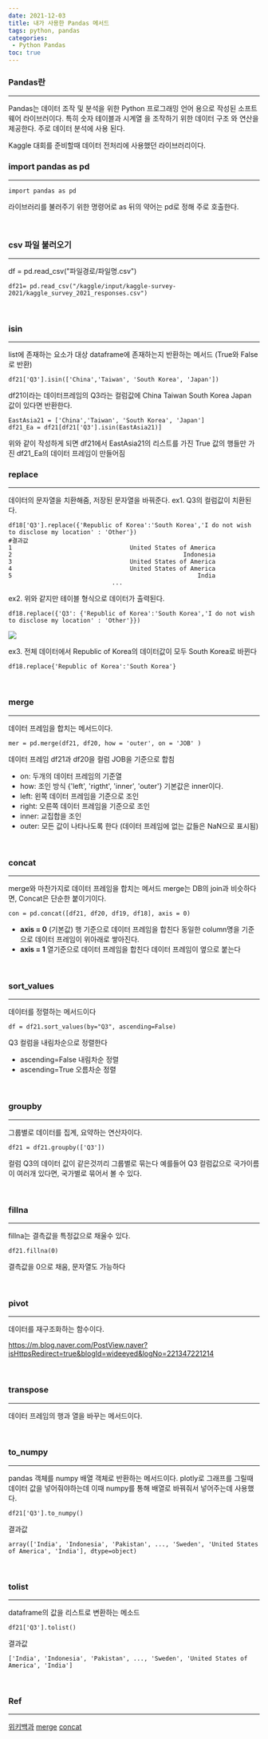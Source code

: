 ```yaml
---
date: 2021-12-03
title: 내가 사용한 Pandas 메서드
tags: python, pandas
categories: 
 - Python Pandas
toc: true
---
```

### **Pandas란**
---
Pandas는 데이터 조작 및 분석을 위한 Python 프로그래밍 언어 용으로 작성된 소프트웨어 라이브러이다. 
특히 숫자 테이블과 시계열 을 조작하기 위한 데이터 구조 와 연산을 제공한다. 주로 데이터 분석에 사용 된다.

Kaggle 대회를 준비할때 데이터 전처리에 사용했던 라이브러리이다.
<br>

### **import pandas as pd**
---
    import pandas as pd

라이브러리를 불러주기 위한 명령어로 as 뒤의 약어는 pd로 정해 주로 호출한다.

<br>

### **csv 파일 불러오기**
---
df = pd.read_csv("파일경로/파일명.csv")

    df21= pd.read_csv("/kaggle/input/kaggle-survey-2021/kaggle_survey_2021_responses.csv")

<br>

### **isin**
---
list에 존재하는 요소가 대상 dataframe에 존재하는지 반환하는 메서드
(True와 False로 반환)

    df21['Q3'].isin(['China','Taiwan', 'South Korea', 'Japan'])

df21이라는 데이터프레임의 Q3라는 컬럼값에
China Taiwan South Korea Japan 값이 있다면 반환한다.

    EastAsia21 = ['China','Taiwan', 'South Korea', 'Japan']
    df21_Ea = df21[df21['Q3'].isin(EastAsia21)]

위와 같이 작성하게 되면 df21에서 EastAsia21의 리스트를 가진 True 값의 행들만 가진 df21_Ea의 
데이터 프레임이 만들어짐
<br>

### **replace**
---
데이터의 문자열을 치환해줌, 저장된 문자열을 바꿔준다.
ex1. Q3의 컬럼값이 치환된다. 

    df18['Q3'].replace({'Republic of Korea':'South Korea','I do not wish to disclose my location' : 'Other'})
    #결과값
    1                                 United States of America
    2                                                Indonesia
    3                                 United States of America
    4                                 United States of America
    5                                                    India
                                 ...                        

ex2. 위와 같지만 테이블 형식으로 데이터가 출력된다.

    df18.replace({'Q3': {'Republic of Korea':'South Korea','I do not wish to disclose my location' : 'Other'}})

![](/images/pandas/1.PNG)

ex3. 전체 데이터에서 Republic of Korea의 데이터값이 모두 South Korea로 바뀐다

    df18.replace{'Republic of Korea':'South Korea'}

<br>

### **merge**
---
데이터 프레임을 합치는 메서드이다.

    mer = pd.merge(df21, df20, how = 'outer', on = 'JOB' )

데이터 프레임 df21과 df20을 컬럼 JOB을 기준으로 합침

- on: 두개의 데이터 프레임의 기준열
- how: 조인 방식 {'left', 'rigtht', 'inner', 'outer'}
       기본값은 inner이다.
- left: 왼쪽 데이터 프레임을 기준으로 조인
- right: 오른쪽 데이터 프레임을 기준으로 조인
- inner: 교집합을 조인
- outer: 모든 값이 나타나도록 한다
  (데이터 프레임에 없는 값들은 NaN으로 표시됨)



<br>

### **concat**
---
merge와 마찬가지로 데이터 프레임을 합치는 메서드
merge는 DB의 join과 비슷하다면, Concat은 단순한 붙이기이다.   

    con = pd.concat([df21, df20, df19, df18], axis = 0)

- **axis = 0** (기본값)
행 기준으로 데이터 프레임을 합친다
동일한 column명을 기준으로 데이터 프레임이 위아래로 쌓아진다.
- **axis = 1**
열기준으로 데이터 프레임을 합친다
데이터 프레임이 옆으로 붙는다

<br>

### **sort_values**
---
데이터를 정렬하는 메서드이다

    df = df21.sort_values(by="Q3", ascending=False)

Q3 컬럼을 내림차순으로 정렬한다
- ascending=False
내림차순 정렬 
- ascending=True
오름차순 정렬
<br>

### **groupby**
---
그룹별로 데이터를 집계, 요약하는 연산자이다.

    df21 = df21.groupby(['Q3'])

컬럼 Q3의 데이터 값이 같은것끼리 그룹별로 묶는다
예를들어 Q3 컬럼값으로 국가이름이 여러개 있다면, 국가별로 묶어서 볼 수 있다.

<br>

### **fillna**
---
fillna는 결측값을 특정값으로 채울수 있다.

    df21.fillna(0)

결측값을 0으로 채움, 문자열도 가능하다

<br>

### **pivot**
---
데이터를 재구조화하는 함수이다.
    
https://m.blog.naver.com/PostView.naver?isHttpsRedirect=true&blogId=wideeyed&logNo=221347221214


<br>

### **transpose**
---
데이터 프레임의 행과 열을 바꾸는 메서드이다.


<br>


### **to_numpy**
---
pandas 객체를 numpy 배열 객체로 반환하는 메서드이다.
plotly로 그래프를 그릴때 데이터 값을 넣어줘야하는데 이때 numpy를 통해 배열로 바꿔줘서 넣어주는데 사용했다.

    df21['Q3'].to_numpy()

결과값

    array(['India', 'Indonesia', 'Pakistan', ..., 'Sweden', 'United States of America', 'India'], dtype=object)
<br>

### **tolist**
---
dataframe의 값을 리스트로 변환하는 메소드

    df21['Q3'].tolist()

결과값

    ['India', 'Indonesia', 'Pakistan', ..., 'Sweden', 'United States of America', 'India']

<br>


### Ref
---
[위키백과](https://ko.wikipedia.org/wiki/Pandas)
[merge](https://mizykk.tistory.com/82)
[concat](https://mizykk.tistory.com/126)
